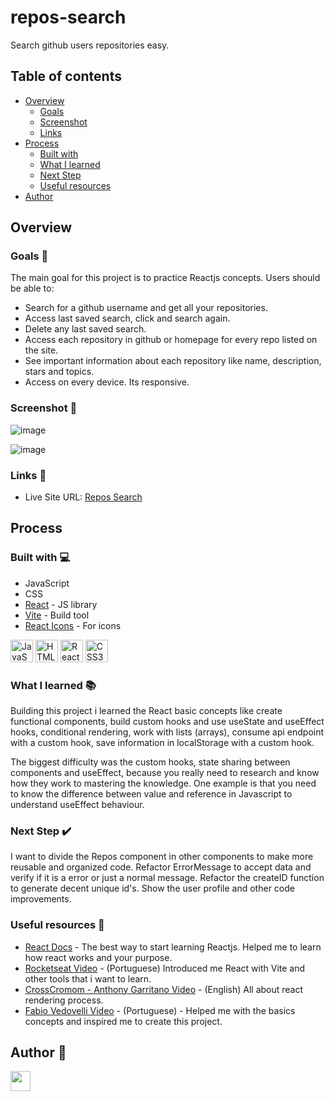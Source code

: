 # repos-search

Search github users repositories easy.

## Table of contents

- [Overview](#overview)
  - [Goals](#goals)
  - [Screenshot](#screenshot)
  - [Links](#links)
- [Process](#process)
  - [Built with](#built-with)
  - [What I learned](#what-i-learned)
  - [Next Step](#next-step)
  - [Useful resources](#useful-resources)
- [Author](#author)

## Overview

### Goals 🚀

The main goal for this project is to practice Reactjs concepts. Users should be able to:

- Search for a github username and get all your repositories.
- Access last saved search, click and search again.
- Delete any last saved search.
- Access each repository in github or homepage for every repo listed on the site.
- See important information about each repository like name, description, stars and topics.
- Access on every device. Its responsive.

### Screenshot 📸

<!-- ![](./screenshot.jpg) -->
![image](https://user-images.githubusercontent.com/67174283/175696398-2cb9177b-846e-4efd-aa60-78cbfd65d58e.png)

![image](https://user-images.githubusercontent.com/67174283/175696473-9a0a83f0-d2cf-4ddd-92ad-1c24e8c115bd.png)


### Links 🔗

- Live Site URL: [Repos Search](https://repos-search.vercel.app/)

## Process

### Built with 💻

- JavaScript
- CSS
- [React](https://reactjs.org/) - JS library
- [Vite](https://vitejs.dev/) - Build tool
- [React Icons](https://react-icons.github.io/react-icons/) - For icons

<p align="left">
<a href="https://developer.mozilla.org/en-US/docs/Web/JavaScript" target="_blank" rel="noreferrer"><img src="https://raw.githubusercontent.com/danielcranney/readme-generator/main/public/icons/skills/javascript-colored.svg" width="36" height="36" alt="JavaScript" /></a>
<a href="https://developer.mozilla.org/en-US/docs/Glossary/HTML5" target="_blank" rel="noreferrer"><img src="https://raw.githubusercontent.com/danielcranney/readme-generator/main/public/icons/skills/html5-colored.svg" width="36" height="36" alt="HTML5" /></a>
<a href="https://reactjs.org/" target="_blank" rel="noreferrer"><img src="https://raw.githubusercontent.com/danielcranney/readme-generator/main/public/icons/skills/react-colored.svg" width="36" height="36" alt="React" /></a>
<a href="https://www.w3.org/TR/CSS/#css" target="_blank" rel="noreferrer"><img src="https://raw.githubusercontent.com/danielcranney/readme-generator/main/public/icons/skills/css3-colored.svg" width="36" height="36" alt="CSS3" /></a>
</p>

### What I learned 📚

Building this project i learned the React basic concepts like create functional components, build custom hooks and use useState and useEffect hooks, conditional rendering, work with lists (arrays), consume api endpoint with a custom hook, save information in localStorage with a custom hook.

The biggest difficulty was the custom hooks, state sharing between components and useEffect, because you really need to research and know how they work to mastering the knowledge. One example is that you need to know the difference between value and reference in Javascript to understand useEffect behaviour.

### Next Step ✔️

I want to divide the Repos component in other components to make more reusable and organized code. Refactor ErrorMessage to accept data and verify if it is a error or just a normal message. Refactor the createID function to generate decent unique id's. Show the user profile and other code improvements. 

### Useful resources 📜

- [React Docs](https://pt-br.reactjs.org/docs/hello-world.html) - The best way to start learning Reactjs. Helped me to learn how react works and your purpose.
- [Rocketseat Video](https://www.youtube.com/watch?v=pDbcC-xSat4) - (Portuguese) Introduced me React with Vite and other tools that i want to learn.
- [CrossCromom - Anthony Garritano Video](https://www.youtube.com/watch?v=i793Qm6kv3U) - (English) All about react rendering process.
- [Fabio Vedovelli Video](https://www.youtube.com/watch?v=agnAk8ay2gM) - (Portuguese) - Helped me with the basics concepts and inspired me to create this project.

## Author 👋

<p align="left"> <a href="https://www.linkedin.com/in/vitor-guedesdev/" target="_blank" rel="noreferrer"><img src="https://raw.githubusercontent.com/danielcranney/readme-generator/main/public/icons/socials/linkedin.svg" width="32" height="32" /></a></p>

